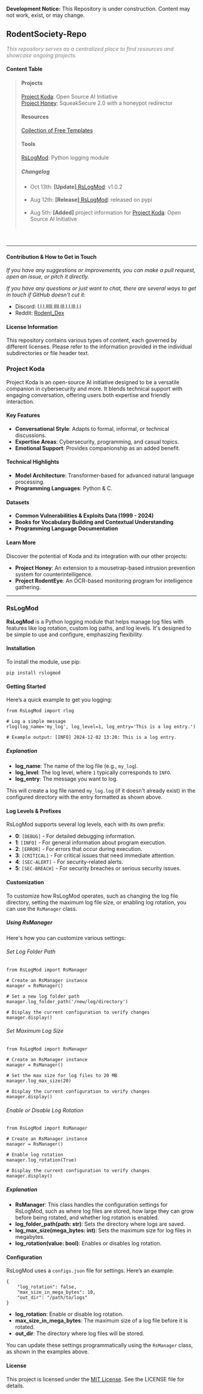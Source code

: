 <p><strong>Development Notice:</strong> This Repository is under construction. Content may not work, exist, or may change.</p>

<h2>RodentSociety-Repo</h2>
<p style="color: grey;">
    <i>This repository serves as a centralized place to find resources and showcase ongoing projects.</i>
</p>

<h4>Content Table</h4>
<blockquote>
    <h4>Projects</h4>
    <a href="#ProjectKoda">Project Koda</a>: Open Source AI Initiative<br>
    <a href="#ProjectHoney">Project Honey</a>: SqueakSecure 2.0 with a honeypot redirector<br>
    <h4>Resources</h4>
    <a href="/templates">Collection of Free Templates</a><br>
    <h4>Tools</h4>
    <a href="#RsLogMod">RsLogMod</a>: Python logging module<br>
    <h5>Changelog</h5>  
    <ul>
        <li>Oct 13th: <strong>[Update]</strong><a href="https://github.com/D-3-X/RsLogMod"> RsLogMod</a>: v1.0.2<br><br></li>
        <li>Aug 12th: <strong>[Release]</strong><a href="https://github.com/D-3-X/RsLogMod"> RsLogMod</a>: released on pypi<br><br></li>
        <li>Aug 5th: <strong>[Added]</strong> project information for <a href="#ProjectKoda">Project Koda</a>: Open Source AI Initiative<br><br></li>
    </ul>
</blockquote>
<br>
<hr>
<h4>Contribution & How to Get in Touch</h4>
<p>
    <i>If you have any suggestions or improvements, you can make a pull request, open an issue, or pitch it directly.</i>
</p>
<p>
    <i>If you have any questions or just want to chat, there are several ways to get in touch if GitHub doesn't cut it:</i>
</p>
<ul>
    <li>Discord: l.l.l.lllll.llll.lll.l.l.lll.l.l</li>
    <li>Reddit: <a href="https://www.reddit.com/u/Rodent_Dex/">Rodent_Dex</a></li>
</ul>

<h4>License Information</h4>
<p>
    This repository contains various types of content, each governed by different licenses. Please refer to the information provided in the individual subdirectories or file header text.
</p>

<h3 id="ProjectKoda">Project Koda</h3>
<p>Project Koda is an open-source AI initiative designed to be a versatile companion in cybersecurity and more. It blends technical support with engaging conversation, offering users both expertise and friendly interaction.</p>

<h4>Key Features</h4>
<ul>
    <li><strong>Conversational Style</strong>: Adapts to formal, informal, or technical discussions.</li>
    <li><strong>Expertise Areas</strong>: Cybersecurity, programming, and casual topics.</li>
    <li><strong>Emotional Support</strong>: Provides companionship as an added benefit.</li>
</ul>

<h4>Technical Highlights</h4>
<ul>
    <li><strong>Model Architecture</strong>: Transformer-based for advanced natural language processing.</li>
    <li><strong>Programming Languages</strong>: Python & C.</li>
</ul>

<h4>Datasets</h4>
<ul>
    <li><strong>Common Vulnerabilities & Exploits Data (1999 - 2024)</strong></li>
    <li><strong>Books for Vocabulary Building and Contextual Understanding</strong></li>
    <li><strong>Programming Language Documentation</strong></li>
</ul>

<h4>Learn More</h4>
<p>Discover the potential of Koda and its integration with our other projects:</p>
<ul>
    <li><strong>Project Honey</strong>: An extension to a mousetrap-based intrusion prevention system for counterintelligence.</li>
    <li><strong>Project RodentEye</strong>: An OCR-based monitoring program for intelligence gathering.</li>
</ul>
<hr>

<h3 id="RsLogMod">RsLogMod</h3>

<p><strong>RsLogMod</strong> is a Python logging module that helps manage log files with features like log rotation, custom log paths, and log levels. It's designed to be simple to use and configure, emphasizing flexibility.</p>

<h4>Installation</h4>
<p>To install the module, use pip:</p>

<pre><code>pip install rslogmod</code></pre>

<h4>Getting Started</h4>
<p>Here’s a quick example to get you logging:</p>

<pre><code>from RsLogMod import rlog

# Log a simple message
rlog(log_name='my_log', log_level=1, log_entry='This is a log entry.')

# Example output: [INFO] 2024-12-02 13:20: This is a log entry.
</code></pre>

<h5>Explanation</h5>
<ul>
    <li><strong>log_name</strong>: The name of the log file (e.g., <code>my_log</code>).</li>
    <li><strong>log_level</strong>: The log level, where <code>1</code> typically corresponds to <code>INFO</code>.</li>
    <li><strong>log_entry</strong>: The message you want to log.</li>
</ul>

<p>This will create a log file named <code>my_log.log</code> (if it doesn't already exist) in the configured directory with the entry formatted as shown above.</p>

<h4>Log Levels & Prefixes</h4>
<p>RsLogMod supports several log levels, each with its own prefix:</p>
<ul>
    <li><strong>0</strong>: <code>[DEBUG]</code> - For detailed debugging information.</li>
    <li><strong>1</strong>: <code>[INFO]</code> - For general information about program execution.</li>
    <li><strong>2</strong>: <code>[ERROR]</code> - For errors that occur during execution.</li>
    <li><strong>3</strong>: <code>[CRITICAL]</code> - For critical issues that need immediate attention.</li>
    <li><strong>4</strong>: <code>[SEC-ALERT]</code> - For security-related alerts.</li>
    <li><strong>5</strong>: <code>[SEC-BREACH]</code> - For security breaches or serious security issues.</li>
</ul>

<h4>Customization</h4>
<p>To customize how RsLogMod operates, such as changing the log file directory, setting the maximum log file size, or enabling log rotation, you can use the <code>RsManager</code> class.</p>

<h5>Using RsManager</h5>
<p>Here's how you can customize various settings:</p>

<h6>Set Log Folder Path</h6>

<pre><code>from RsLogMod import RsManager

# Create an RsManager instance
manager = RsManager()

# Set a new log folder path
manager.log_folder_path('/new/log/directory')

# Display the current configuration to verify changes
manager.display()
</code></pre>

<h6>Set Maximum Log Size</h6>

<pre><code>from RsLogMod import RsManager

# Create an RsManager instance
manager = RsManager()

# Set the max size for log files to 20 MB
manager.log_max_size(20)

# Display the current configuration to verify changes
manager.display()
</code></pre>

<h6>Enable or Disable Log Rotation</h6>

<pre><code>from RsLogMod import RsManager

# Create an RsManager instance
manager = RsManager()

# Enable log rotation
manager.log_rotation(True)

# Display the current configuration to verify changes
manager.display()
</code></pre>

<h5>Explanation</h5>
<ul>
    <li><strong>RsManager</strong>: This class handles the configuration settings for RsLogMod, such as where log files are stored, how large they can grow before being rotated, and whether log rotation is enabled.</li>
    <li><strong>log_folder_path(path: str)</strong>: Sets the directory where logs are saved.</li>
    <li><strong>log_max_size(mega_bytes: int)</strong>: Sets the maximum size for log files in megabytes.</li>
    <li><strong>log_rotation(value: bool)</strong>: Enables or disables log rotation.</li>
</ul>

<h4>Configuration</h4>
<p>RsLogMod uses a <code>configs.json</code> file for settings. Here’s an example:</p>

<pre><code>{
    "log_rotation": false,
    "max_size_in_mega_bytes": 10,
    "out_dir": "/path/to/logs"
}
</code></pre>

<ul>
    <li><strong>log_rotation</strong>: Enable or disable log rotation.</li>
    <li><strong>max_size_in_mega_bytes</strong>: The maximum size of a log file before it is rotated.</li>
    <li><strong>out_dir</strong>: The directory where log files will be stored.</li>
</ul>

<p>You can update these settings programmatically using the <code>RsManager</code> class, as shown in the examples above.</p>

<h4>License</h4>
<p>This project is licensed under the <a href="https://github.com/D-3-X/Rodent-REPO/blob/main/licenses/MIT_License.txt">MIT License</a>. See the LICENSE file for details.</p>
